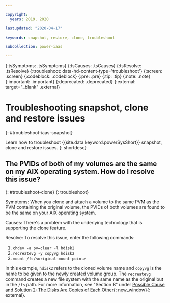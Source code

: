 ```yaml
---

copyright:
  years: 2019, 2020

lastupdated: "2020-04-17"

keywords: snapshot, restore, clone, troubleshoot

subcollection: power-iaas

---
```


{:tsSymptoms: .tsSymptoms}
{:tsCauses: .tsCauses}
{:tsResolve: .tsResolve}
{:troubleshoot: data-hd-content-type='troubleshoot'}
{:screen: .screen}
{:codeblock: .codeblock}
{:pre: .pre}
{:tip: .tip}
{:note: .note}
{:important: .important}
{:deprecated: .deprecated}
{:external: target="_blank" .external}

# Troubleshooting snapshot, clone and restore issues
{: #troubleshoot-iaas-snapshot}

Learn how to troubleshoot {{site.data.keyword.powerSysShort}} snapshot, clone and restore issues.
{: shortdesc}

## The PVIDs of both of my volumes are the same on my AIX operating system. How do I resolve this issue?
{: #troubleshoot-clone}
{: troubleshoot}

Symptoms: When you clone and attach a volume to the same PVM as the PVM containing the original volume, the PVIDs of both volumes are found to be the same on your AIX operating system.

Causes: There's a problem with the underlying technology that is supporting the clone feature.

Resolve: To resolve this issue, enter the following commands:

1. `chdev -a pv=clear -l hdisk2`
2. `recreatevg -y copyvg hdisk2`
3. `mount /fs/<original-mount-point>`

In this example, `hdisk2` refers to the cloned volume name and `copyvg` is the name to be given to the newly created volume group. The `recreatevg` command creates a new file system with the same name as the original but in the `/fs` path. For more information, see "Section B" under [Possible Cause and Solution 2: The Disks Are Copies of Each Other](https://www.ibm.com/support/pages/resolving-lvm-and-hard-disk-pvid-issues){: new_window}{: external}.
